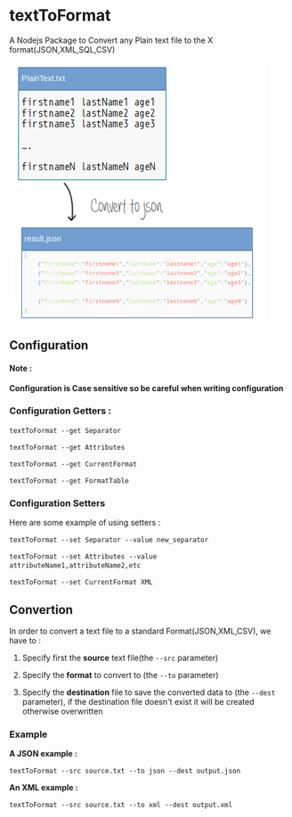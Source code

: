 # textToFormat
A Nodejs Package to Convert any Plain text file to the X format(JSON,XML,SQL,CSV)

![alt tag](https://github.com/ismnoiet/textToFormat/blob/master/how.png)


## Configuration
#### Note :
**Configuration is Case sensitive so be careful when writing configuration**

### Configuration Getters :
```
textToFormat --get Separator
```
```
textToFormat --get Attributes
```
```
textToFormat --get CurrentFormat
```
```
textToFormat --get FormatTable
```

### Configuration Setters
Here are some example of using setters :

```
textToFormat --set Separator --value new_separator
```
```
textToFormat --set Attributes --value attributeName1,attributeName2,etc
```
```
textToFormat --set CurrentFormat XML
```

## Convertion
In order to convert a text file to a standard Format(JSON,XML,CSV),
we have to :

1) Specify first the **source** text file(the ``--src`` parameter)

2) Specify the **format** to convert to (the ``--to`` parameter)

3) Specify the **destination** file to save the converted data to (the ``--dest``  parameter), if the destination file doesn't exist
it will be created otherwise overwritten


### Example

**A JSON example :**

```
textToFormat --src source.txt --to json --dest output.json
```

**An XML example :**

```
textToFormat --src source.txt --to xml --dest output.xml
```
